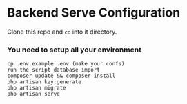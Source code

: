 # Backend Serve Configuration

Clone this repo and `cd` into it directory.

### You need to setup all your environment

    cp .env.example .env (make your confs)
    run the script database import
    composer update && composer install
    php artisan key:generate
    php artisan migrate
    php artisan serve
